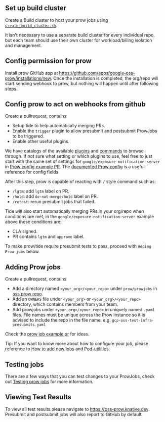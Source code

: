 
## Set up build cluster

Create a Build cluster to host your prow jobs using [`create_build_cluster.sh`].

It isn't necessary to use a separate build cluster for every individual repo,
but each team should use their own cluster for workload/billing isolation and
management.

## Config permission for prow

Install prow GitHub app at https://github.com/apps/google-oss-prow/installations/new. Once the installation is completed, the org/repo will start sending webhook to prow, but nothing will happen until after following steps.

## Config prow to act on webhooks from github

Create a pullrequest, contains:

-   Setup tide to help automatically merging PRs.
-   Enable the `trigger` plugin to allow presubmit and postsubmit ProwJobs to be triggered.
-   Enable other useful plugins.

We have catalogs of the available [plugins](https://oss-prow.knative.dev/plugins) and [commands](https://oss-prow.knative.dev/command-help) to browse through.
If not sure what setting or which plugins to use, feel free to just start with the
same set of settings for `google/exposure-notification-server` in
[Prow config example PR]. 
The [documented Prow config] is a useful reference for config fields.

After this step, prow is capable of reacting with `/` style command such as:

-   `/lgtm`: add `lgtm` label on PR.
-   `/hold`: add `do-not-merge/hold` label on PR.
-   `/retest`: rerun presubmit jobs that failed.

Tide will also start automatically merging PRs in your org/repo when
conditions are met, in the `google/exposure-notification-server` example above
these conditions are:

-   CLA signed.
-   PR contains `lgtm` and `approve` label.

To make prow/tide require presubmit tests to pass, proceed with `Adding Prow
jobs` below.

## Adding Prow jobs

Create a pullrequest, contains:

-   Add a directory named `<your_org>/<your_repo>` under `prow/prowjobs` in
    [oss prow repo].
-   Add an `OWNERS` file under `<your_org>` or `<your_org>/<your_repo>`
    directory, which contains members from your team.
-   Add prowjobs under `<your_org>/<your_repo>` in uniquely named `.yaml` files.
    File names must be unique across the Prow instance so it is advised to include
    the repo in the file name. e.g. `gcp-oss-test-infra-presubmits.yaml`

Check the [prow job example pr] for ideas.

Tip: If you want to know more about how to configure your job, please reference
to [How to add new jobs] and [Pod-utilities].

## Testing jobs

There are a few ways that you can test changes to your ProwJobs, check out
[Testing prow jobs] for more information.

## Viewing Test Results

To view all test results please navigate to https://oss-prow.knative.dev. Presubmit and postsubmit
jobs will also report to GitHub by default.

[Test Infra oncall]: https://go.k8s.io/oncall
[oss prow repo]: https://github.com/GoogleCloudPlatform/oss-test-infra
[`google-oss-robot`]: https://github.com/google-oss-robot
[`create_build_cluster.sh`]: https://github.com/GoogleCloudPlatform/oss-test-infra/blob/master/prow/oss/create-build-cluster.sh
[webhook example pr]: https://github.com/GoogleCloudPlatform/oss-test-infra/pull/547
[post-oss-test-infra-reconcile-hmacs]: https://oss-prow.knative.dev/?job=post-oss-test-infra-reconcile-hmacs
[Prow config example PR]: https://github.com/GoogleCloudPlatform/oss-test-infra/pull/376
[documented Prow config]: https://github.com/kubernetes/test-infra/blob/master/prow/config/prow-config-documented.yaml
[prow job example pr]: https://github.com/GoogleCloudPlatform/oss-test-infra/pull/375
[How to add new jobs]: https://github.com/kubernetes/test-infra/tree/master/prow/jobs.md#how-to-configure-new-jobs
[Pod-utilities]: https://github.com/kubernetes/test-infra/blob/master/prow/pod-utilities.md
[Testing prow jobs]: https://github.com/kubernetes/test-infra/blob/master/prow/build_test_update.md#How-to-test-a-ProwJob
